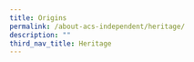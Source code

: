 ```yaml
---
title: Origins
permalink: /about-acs-independent/heritage/
description: ""
third_nav_title: Heritage
---
```

